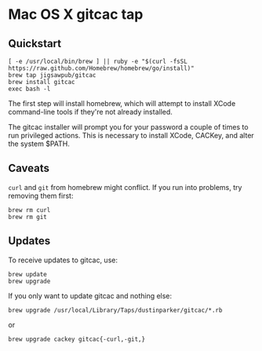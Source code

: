 Mac OS X gitcac tap
===================

Quickstart
----------

    [ -e /usr/local/bin/brew ] || ruby -e "$(curl -fsSL https://raw.github.com/Homebrew/homebrew/go/install)"
    brew tap jigsawpub/gitcac
    brew install gitcac
    exec bash -l

The first step will install homebrew, which will attempt to install XCode
command-line tools if they're not already installed.

The gitcac installer will prompt you for your password a couple of times to run
privileged actions. This is necessary to install XCode, CACKey, and alter the system
$PATH.

Caveats
-------

`curl` and `git` from homebrew might conflict. If you run into problems, try removing them first:

    brew rm curl
    brew rm git

Updates
-------

To receive updates to gitcac, use:

    brew update
    brew upgrade

If you only want to update gitcac and nothing else:

    brew upgrade /usr/local/Library/Taps/dustinparker/gitcac/*.rb

or

    brew upgrade cackey gitcac{-curl,-git,}
